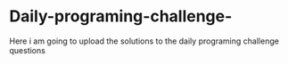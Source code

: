 # Daily-programing-challenge-
Here i am going to upload the solutions to the daily programing challenge questions 
